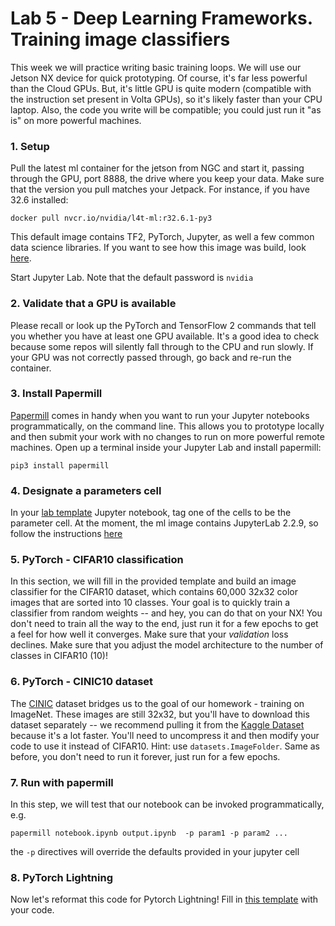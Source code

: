 # Lab 5 - Deep Learning Frameworks. Training image classifiers

This week we will practice writing basic training loops. We will use our Jetson NX device for quick prototyping. Of course, it's far less powerful than the Cloud GPUs. But, it's little GPU is quite modern (compatible with the instruction set present in Volta GPUs), so it's likely faster than your CPU laptop. Also, the code you write will be compatible; you could just run it "as is" on more powerful machines.

### 1. Setup
Pull the latest ml container for the jetson from NGC and start it, passing through the GPU, port 8888, the drive where you keep your data. Make sure that the version you pull matches your Jetpack. For instance, if you have 32.6 installed:
```
docker pull nvcr.io/nvidia/l4t-ml:r32.6.1-py3
```
This default image contains TF2, PyTorch, Jupyter, as well a few common data science libraries. If you want to see how this image was build, look [here](https://github.com/dusty-nv/jetson-containers).

Start Jupyter Lab.  Note that the default password is `nvidia`

### 2. Validate that a GPU is available
Please recall or look up the PyTorch and TensorFlow 2 commands that tell you whether you have at least one GPU available. It's a good idea to check because some repos will silently fall through to the CPU and run slowly. If your GPU was not correctly passed through, go back and re-run the container.

### 3. Install Papermill
[Papermill](https://papermill.readthedocs.io/en/latest/) comes in handy when you want to run your Jupyter notebooks programmatically, on the command line. This allows you to prototype locally and then submit your work with no changes to run on more powerful remote machines. Open up a terminal inside your Jupyter Lab and install papermill:
```
pip3 install papermill
```
### 4. Designate a parameters cell
In your [lab template](https://github.com/MIDS-scaling-up/v3/blob/main/week05/lab/cifar_lab.ipynb) Jupyter notebook, tag one of the cells to be the parameter cell. At the moment, the ml image contains JupyterLab 2.2.9, so follow the instructions [here](https://papermill.readthedocs.io/en/latest/usage-parameterize.html#jupyterlab-2-0-2-2-x)

### 5. PyTorch - CIFAR10 classification
In this section, we will fill in the provided template and build an image classifier for the CIFAR10 dataset, which contains 60,000 32x32 color images that are sorted into 10 classes. Your goal is to quickly train a classifier from random weights -- and hey, you can do that on your NX!  You don't need to train all the way to the end, just run it for a few epochs to get a feel for how well it converges. Make sure that your _validation_ loss declines.  Make sure that you adjust the model architecture to the number of classes in CIFAR10 (10)!

### 6. PyTorch - CINIC10 dataset
The [CINIC](https://github.com/BayesWatch/cinic-10) dataset bridges us to the goal of our homework - training on ImageNet. These images are still 32x32, but you'll have to download this dataset separately -- we recommend pulling it from the [Kaggle Dataset](https://www.kaggle.com/mengcius/cinic10) because it's a lot faster. You'll need to uncompress it and then modify your code to use it instead of CIFAR10. Hint: use `datasets.ImageFolder`. Same as before, you don't need to run it forever, just run for a few epochs.

### 7. Run with papermill
In this step, we will test that our notebook can be invoked programmatically, e.g.
```
papermill notebook.ipynb output.ipynb  -p param1 -p param2 ...
```
the `-p` directives will override the defaults provided in your jupyter cell

### 8. PyTorch Lightning
Now let's reformat this code for Pytorch Lightning! Fill in [this template](https://github.com/MIDS-scaling-up/v3/blob/main/week05/lab/cifar_lightning_lab.ipynb) with your code. 
